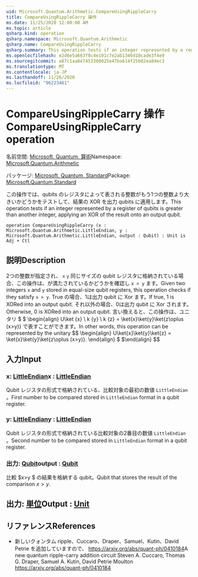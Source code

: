```yaml
---
uid: Microsoft.Quantum.Arithmetic.CompareUsingRippleCarry
title: CompareUsingRippleCarry 操作
ms.date: 11/25/2020 12:00:00 AM
ms.topic: article
qsharp.kind: operation
qsharp.namespace: Microsoft.Quantum.Arithmetic
qsharp.name: CompareUsingRippleCarry
qsharp.summary: This operation tests if an integer represented by a register of qubits is greater than another integer, applying an XOR of the result onto an output qubit.
ms.openlocfilehash: e2d6e5a663f8c4e101c7e2ab1346d10cade3f4e0
ms.sourcegitcommit: a87c1aa8e7453360025e47ba614f25b02ea84ec3
ms.translationtype: MT
ms.contentlocale: ja-JP
ms.lasthandoff: 11/26/2020
ms.locfileid: "96223461"
---
```

# <a name="compareusingripplecarry-operation"></a><span data-ttu-id="248fd-102">CompareUsingRippleCarry 操作</span><span class="sxs-lookup"><span data-stu-id="248fd-102">CompareUsingRippleCarry operation</span></span>

<span data-ttu-id="248fd-103">名前空間: [Microsoft. Quantum. 算術](xref:Microsoft.Quantum.Arithmetic)</span><span class="sxs-lookup"><span data-stu-id="248fd-103">Namespace: [Microsoft.Quantum.Arithmetic](xref:Microsoft.Quantum.Arithmetic)</span></span>

<span data-ttu-id="248fd-104">パッケージ: [Microsoft. Quantum. Standard](https://nuget.org/packages/Microsoft.Quantum.Standard)</span><span class="sxs-lookup"><span data-stu-id="248fd-104">Package: [Microsoft.Quantum.Standard](https://nuget.org/packages/Microsoft.Quantum.Standard)</span></span>


<span data-ttu-id="248fd-105">この操作では、qubits のレジスタによって表される整数がもう1つの整数より大きいかどうかをテストして、結果の XOR を出力 qubits に適用します。</span><span class="sxs-lookup"><span data-stu-id="248fd-105">This operation tests if an integer represented by a register of qubits is greater than another integer, applying an XOR of the result onto an output qubit.</span></span>

```qsharp
operation CompareUsingRippleCarry (x : Microsoft.Quantum.Arithmetic.LittleEndian, y : Microsoft.Quantum.Arithmetic.LittleEndian, output : Qubit) : Unit is Adj + Ctl
```


## <a name="description"></a><span data-ttu-id="248fd-106">説明</span><span class="sxs-lookup"><span data-stu-id="248fd-106">Description</span></span>

<span data-ttu-id="248fd-107">2つの整数が指定され、 `x` `y` 同じサイズの qubit レジスタに格納されている場合、この操作は、が満たされているかどうかを確認し `x > y` ます。</span><span class="sxs-lookup"><span data-stu-id="248fd-107">Given two integers `x` and `y` stored in equal-size qubit registers, this operation checks if they satisfy `x > y`.</span></span> <span data-ttu-id="248fd-108">True の場合、1は出力 qubit に Xor ます。</span><span class="sxs-lookup"><span data-stu-id="248fd-108">If true, 1 is XORed into an output qubit.</span></span> <span data-ttu-id="248fd-109">それ以外の場合、0は出力 qubit に Xor されます。</span><span class="sxs-lookup"><span data-stu-id="248fd-109">Otherwise, 0 is XORed into an output qubit.</span></span>
<span data-ttu-id="248fd-110">言い換えると、この操作は、ユニタリ $ $ \begin{align} U\ket {x} \ k {y} \ k {z} = \ket{x}\ket{y}\ket{z\oplus (x>y)} で表すことができます。</span><span class="sxs-lookup"><span data-stu-id="248fd-110">In other words, this operation can be represented by the unitary $$ \begin{align} U\ket{x}\ket{y}\ket{z} = \ket{x}\ket{y}\ket{z\oplus (x>y)}.</span></span>
<span data-ttu-id="248fd-111">\end{align} $ $</span><span class="sxs-lookup"><span data-stu-id="248fd-111">\end{align} $$</span></span>

## <a name="input"></a><span data-ttu-id="248fd-112">入力</span><span class="sxs-lookup"><span data-stu-id="248fd-112">Input</span></span>

### <a name="x--littleendian"></a><span data-ttu-id="248fd-113">x: [LittleEndian](xref:Microsoft.Quantum.Arithmetic.LittleEndian)</span><span class="sxs-lookup"><span data-stu-id="248fd-113">x : [LittleEndian](xref:Microsoft.Quantum.Arithmetic.LittleEndian)</span></span>

<span data-ttu-id="248fd-114">Qubit レジスタの形式で格納されている、比較対象の最初の数値 `LittleEndian` 。</span><span class="sxs-lookup"><span data-stu-id="248fd-114">First number to be compared stored in `LittleEndian` format in a qubit register.</span></span>


### <a name="y--littleendian"></a><span data-ttu-id="248fd-115">y: [LittleEndian](xref:Microsoft.Quantum.Arithmetic.LittleEndian)</span><span class="sxs-lookup"><span data-stu-id="248fd-115">y : [LittleEndian](xref:Microsoft.Quantum.Arithmetic.LittleEndian)</span></span>

<span data-ttu-id="248fd-116">Qubit レジスタの形式で格納されている比較対象の2番目の数値 `LittleEndian` 。</span><span class="sxs-lookup"><span data-stu-id="248fd-116">Second number to be compared stored in `LittleEndian` format in a qubit register.</span></span>


### <a name="output--qubit"></a><span data-ttu-id="248fd-117">出力: [Qubit](xref:microsoft.quantum.lang-ref.qubit)</span><span class="sxs-lookup"><span data-stu-id="248fd-117">output : [Qubit](xref:microsoft.quantum.lang-ref.qubit)</span></span>

<span data-ttu-id="248fd-118">比較 $x>y $ の結果を格納する qubit。</span><span class="sxs-lookup"><span data-stu-id="248fd-118">Qubit that stores the result of the comparison $x>y$.</span></span>



## <a name="output--unit"></a><span data-ttu-id="248fd-119">出力: [単位](xref:microsoft.quantum.lang-ref.unit)</span><span class="sxs-lookup"><span data-stu-id="248fd-119">Output : [Unit](xref:microsoft.quantum.lang-ref.unit)</span></span>



## <a name="references"></a><span data-ttu-id="248fd-120">リファレンス</span><span class="sxs-lookup"><span data-stu-id="248fd-120">References</span></span>

- <span data-ttu-id="248fd-121">新しいクォンタム ripple、Cuccaro、Draper、Samuel、Kutin、David Petrie を追加していますので、 https://arxiv.org/abs/quant-ph/0410184</span><span class="sxs-lookup"><span data-stu-id="248fd-121">A new quantum ripple-carry addition circuit Steven A. Cuccaro, Thomas G. Draper, Samuel A. Kutin, David Petrie Moulton https://arxiv.org/abs/quant-ph/0410184</span></span>